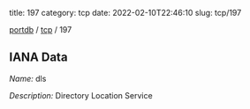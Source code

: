 title: 197
category: tcp
date: 2022-02-10T22:46:10
slug: tcp/197

[portdb](/) / [tcp](/category/tcp.html) / 197


## IANA Data

_Name:_ dls

_Description:_ Directory Location Service

